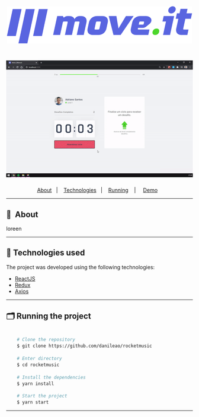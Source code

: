 <h1 align="center">
    <img src="public/logo-full.svg">
</h1>

<h1>
    <img src="public/app.gif">
</h1>




<p align="center">
  <a href="#-projeto">About</a>&nbsp;&nbsp;&nbsp;|&nbsp;&nbsp;&nbsp;
  <a href="#rocket-tecnologias">Technologies</a>&nbsp;&nbsp;&nbsp;|&nbsp;&nbsp;&nbsp;
  <a href="#rocket-executando">Running</a>&nbsp;&nbsp;&nbsp; | &nbsp;&nbsp;&nbsp;
  <a href="link do site">Demo</a>&nbsp;&nbsp;&nbsp;
  
</p>

---

## 🔖&nbsp; About

loreen

---

## 🚀 Technologies used

The project was developed using the following technologies:

- [ReactJS](https://reactjs.org)
- [Redux](https://redux.org)
- [Axios](https://github.com/axios/axios)

---

## 🗂 Running the project

```bash

    # Clone the repository
    $ git clone https://github.com/danileao/rocketmusic

    # Enter directory
    $ cd rocketmusic

    # Install the dependencies
    $ yarn install

    # Start the project
    $ yarn start
```

---

